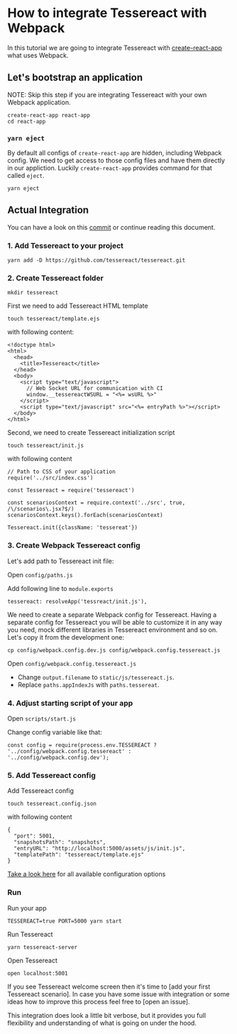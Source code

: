 # How to integrate Tessereact with Webpack

In this tutorial we are going to integrate Tessereact with [create-react-app](https://github.com/facebookincubator/create-react-app) what uses Webpack.

## Let's bootstrap an application

NOTE: Skip this step if you are integrating Tessereact with your own Webpack application.

```
create-react-app react-app
cd react-app
```

### `yarn eject`

By default all configs of `create-react-app` are hidden, including Webpack config.
We need to get access to those config files and have them directly in our appliction.
Luckily `create-react-app` provides command for that called `eject`.

`yarn eject`

## Actual Integration

You can have a look on this [commit](https://github.com/tessereact/tessereact/commit/118575ba8a5e95530b2fe5f169fc69131e22addd) or continue reading this document.

### 1. Add Tessereact to your project

`yarn add -D https://github.com/tessereact/tessereact.git`

### 2. Create Tessereact folder

`mkdir tessereact`

First we need to add Tessereact HTML template

`touch tessereact/template.ejs`

with following content:

```
<!doctype html>
<html>
  <head>
    <title>Tessereact</title>
  </head>
  <body>
    <script type="text/javascript">
      // Web Socket URL for communication with CI
      window.__tessereactWSURL = "<%= wsURL %>"
    </script>
    <script type="text/javascript" src="<%= entryPath %>"></script>
  </body>
</html>
```

Second, we need to create Tessereact initialization script

`touch tessereact/init.js`

with following content

```
// Path to CSS of your application
require('../src/index.css')

const Tessereact = require('tessereact')

const scenariosContext = require.context('../src', true, /\/scenarios\.jsx?$/)
scenariosContext.keys().forEach(scenariosContext)

Tessereact.init({className: 'tessereat'})
```


### 3. Create Webpack Tessereact config

Let's add path to Tessereact init file:

Open `config/paths.js`

Add following line to `module.exports`

```
tessereact: resolveApp('tessreact/init.js'),
```

We need to create a separate Webpack config for Tessereact.
Having a separate config for Tessereact you will be able to customize
it in any way you need, mock different libraries in Tessereact environment and so on.
Let's copy it from the development one:

`cp config/webpack.config.dev.js config/webpack.config.tessereact.js`

Open `config/webpack.config.tessereact.js`

- Change `output.filename` to `static/js/tessereact.js`.
- Replace `paths.appIndexJs` with `paths.tessereat`.

### 4. Adjust starting script of your app

Open `scripts/start.js`

Change config variable like that:

`const config = require(process.env.TESSEREACT ? '../config/webpack.config.tessereact' : '../config/webpack.config.dev');`

### 5. Add Tessereact config

Add Tessereact config

`touch tessereact.config.json`

with following content

```
{
  "port": 5001,
  "snapshotsPath": "snapshots",
  "entryURL": "http://localhost:5000/assets/js/init.js",
  "templatePath": "tessereact/template.ejs"
}
```

[Take a look here](config.md) for all available configuration options

### Run

Run your app

`TESSEREACT=true PORT=5000 yarn start`

Run Tessereact

`yarn tessereact-server`

Open Tessereact

`open localhost:5001`

If you see Tessereact welcome screen then it's time to [add your first Tessereact scenario].
In case you have some issue with integration or some ideas how to improve this process feel free to [open an issue].

This integration does look a little bit verbose, but it provides you full flexibility and understanding of what is going on under the hood.
